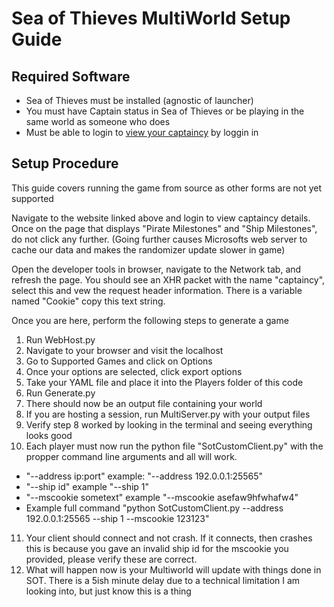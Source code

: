 # Sea of Thieves MultiWorld Setup Guide

## Required Software

- Sea of Thieves must be installed (agnostic of launcher)
- You must have Captain status in Sea of Thieves or be playing in the same world as someone who does
- Must be able to login to [view your captaincy](https://www.seaofthieves.com/profile/captaincy) by loggin in

## Setup Procedure

This guide covers running the game from source as other forms are not yet supported

Navigate to the website linked above and login to view captaincy details.
Once on the page that displays "Pirate Milestones" and "Ship Milestones", do not click any further. (Going further causes Microsofts web server to cache our data and makes the randomizer update slower in game)

Open the developer tools in browser, navigate to the Network tab, and refresh the page.
You should see an XHR packet with the name "captaincy", select this and vew the request header information. There is a variable named "Cookie" copy this text string.


Once you are here, perform the following steps to generate a game
1. Run WebHost.py
2. Navigate to your browser and visit the localhost
3. Go to Supported Games and click on Options
4. Once your options are selected, click export options
5. Take your YAML file and place it into the Players folder of this code
6. Run Generate.py
7. There should now be an output file containing your world
8. If you are hosting a session, run MultiServer.py with your output files
9. Verify step 8 worked by looking in the terminal and seeing everything looks good
10. Each player must now run the python file "SotCustomClient.py" with the propper command line arguments and all will work.
- "--address ip:port" example: "--address 192.0.0.1:25565"
- "--ship id" example "--ship 1"
- "--mscookie sometext" example "--mscookie asefaw9hfwhafw4"
- Example full command "python SotCustomClient.py --address 192.0.0.1:25565 --ship 1 --mscookie 123123"
11. Your client should connect and not crash. If it connects, then crashes this is because you gave an invalid ship id for the mscookie you provided, please verify these are correct.
12. What will happen now is your Multiworld will update with things done in SOT. There is a 5ish minute delay due to a technical limitation I am looking into, but just know this is a thing
